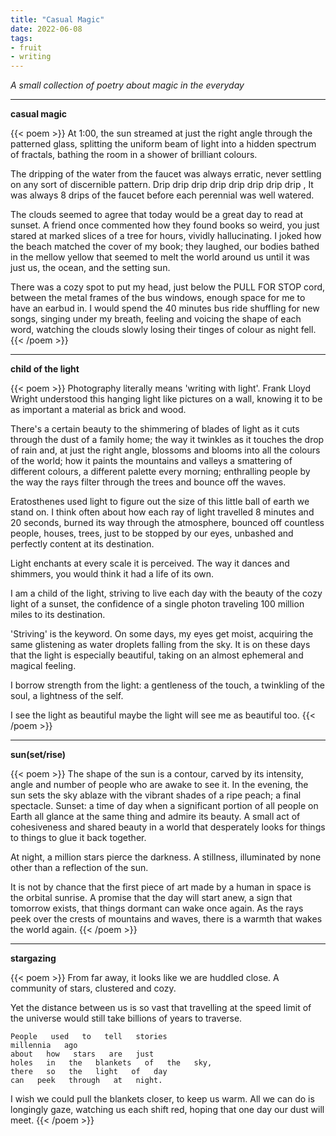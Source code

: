 ```yaml
---
title: "Casual Magic"
date: 2022-06-08
tags:
- fruit
- writing
---
```


*A small collection of poetry about magic in the everyday*

---

**casual magic**

{{< poem >}}
At 1:00, the sun streamed at just the right angle through the patterned glass,
splitting the uniform beam of light into a hidden spectrum of fractals,
bathing the room in a shower of brilliant colours.

The dripping of the water from the faucet was always erratic,
never settling on any sort of discernible pattern. 
Drip drip       drip     drip drip         drip    drip            drip     ,
It was always 8 drips of the faucet before each perennial was well watered.

The clouds seemed to agree that today would be a great day to read at sunset.
A friend once commented how they found books so weird,
you just stared at marked slices of a tree for hours, vividly hallucinating.
I joked how the beach matched the cover of my book; they laughed,
our bodies bathed in the mellow yellow that seemed to melt the world around us
until it was just us, the ocean, and the setting sun.

There was a cozy spot to put my head,
just below the PULL FOR STOP cord,
between the metal frames of the bus windows,
enough space for me to have an earbud in.
I would spend the 40 minutes bus ride shuffling for new songs,
singing under my breath,
feeling and voicing the shape of each word,
watching the clouds slowly losing their tinges of colour as night fell.
{{< /poem >}}

---

**child of the light**

{{< poem >}}
Photography literally means 'writing with light'.
Frank Lloyd Wright understood this
hanging light like pictures on a wall,
knowing it to be as important a material as brick and wood.

There's a certain beauty to the shimmering
of blades of light as it cuts through the dust of a family home;
the way it twinkles as it touches the drop of rain and,
at just the right angle, blossoms and blooms into all the colours of the world;
how it paints the mountains and valleys a smattering of different colours,
a different palette every morning;
enthralling people by the way the rays filter through the trees
and bounce off the waves.

Eratosthenes used light to figure out the size of this little ball of earth we stand on.
I think often about how each ray of light 
travelled 8 minutes and 20 seconds, 
burned its way through the atmosphere,
bounced off countless people, houses, trees, 
just to be stopped by our eyes,
unbashed and perfectly content at its destination.

Light enchants at every scale it is perceived.
The way it dances and shimmers, you would think it had a life of its own.

I am a child of the light,
striving to live each day with the beauty of the cozy light of a sunset,
the confidence of a single photon traveling 100 million miles to its destination.

'Striving' is the keyword.
On some days, my eyes get moist,
acquiring the same glistening as water droplets falling from the sky.
It is on these days that the light is especially beautiful, 
taking on an almost ephemeral and magical feeling.

I borrow strength from the light:
a gentleness of the touch,
a twinkling of the soul,
a lightness of the self.

I see the light as beautiful
maybe the light will see me as beautiful too.
{{< /poem >}}

---

**sun(set/rise)**

{{< poem >}}
The shape of the sun is a contour, carved by its intensity, angle and number of
people who are awake to see it. In the evening, the sun sets the sky ablaze
with the vibrant shades of a ripe peach; a final spectacle.
Sunset: a time of day when a significant portion of all
people on Earth all glance at the same thing and
admire its beauty. A small act of cohesiveness
and shared beauty in a world that
desperately looks for things to
things to glue it
back together.

At night,
a million
stars pierce
the darkness.
A stillness,
illuminated
by none other
than a
reflection of
the sun.

It is not by chance
that the first piece of art
made by a human in space is
the orbital sunrise. A promise that the day
will start anew, a sign that tomorrow exists, that
things dormant can wake once again. As the rays peek over
the crests of mountains and waves, there is a warmth that wakes the world again.
{{< /poem >}}

---

**stargazing**

{{< poem >}}
    From   far   away,
    it   looks   like   we   are   huddled   close.
    A   community   of   stars,
    clustered   and   cozy.


Yet   the   distance   between   us
is   so   vast   that
travelling   at   the   speed   limit
of   the   universe
would   still   take   billions   of   years
to   traverse.


	People   used   to   tell   stories
	millennia   ago
	about   how   stars   are   just
	holes   in   the   blankets   of   the   sky,
	there   so   the   light   of   day    
	can   peek   through   at   night.


I   wish   we   could   pull   the   blankets   closer,   to   keep   us   warm.
All    we    can    do    is    longingly    gaze,
watching     us     each     shift     red,
hoping      that      one      day      our      dust      will      meet.
{{< /poem >}}